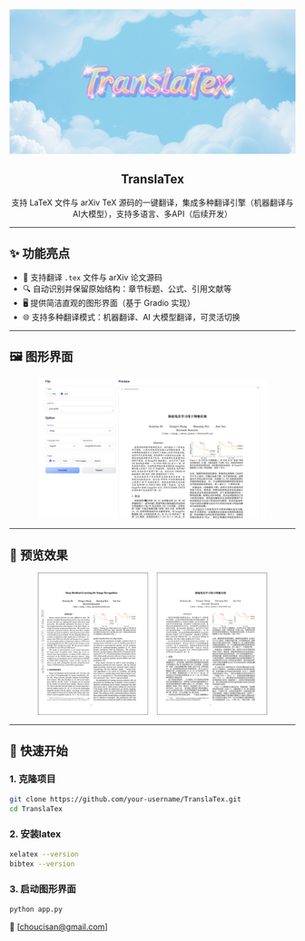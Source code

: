 <div align="center">

<img src="./images/TranslaTex.png" width="560px" alt="TranslaTex Logo"/>

<h2 id="title">TranslaTex</h2>

</div>

<p align="center">
支持 LaTeX 文件与 arXiv TeX 源码的一键翻译，集成多种翻译引擎（机器翻译与AI大模型），支持多语言、多API（后续开发）
</p>

---

<h2 id="功能亮点">✨ 功能亮点</h2>

- 📝 支持翻译 `.tex` 文件与 arXiv 论文源码
- 🔍 自动识别并保留原始结构：章节标题、公式、引用文献等
- 🖥️ 提供简洁直观的图形界面（基于 Gradio 实现）
- 🌐 支持多种翻译模式：机器翻译、AI 大模型翻译，可灵活切换



---

<h2 id="Gui">🖼️ 图形界面</h2>

<div align="center">
<img src="./images/gui.png" width="80%"/>
</div>


---

<h2 id="preview">📌 预览效果</h2>

<div align="center">
<img src="./images/en2zh.png" width="80%"/>
</div>

---



## 🚀 快速开始

### 1. 克隆项目

```bash
git clone https://github.com/your-username/TranslaTex.git
cd TranslaTex
```

### 2. 安装latex
```bash
xelatex --version
bibtex --version
```

### 3. 启动图形界面

```bash
python app.py
```

📧 [choucisan@gmail.com]







